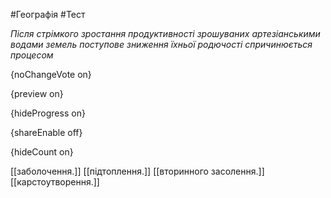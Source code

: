 #Географія #Тест

*Після стрімкого зростання продуктивності зрошуваних артезіанськими  водами земель поступове зниження їхньої родючості спричинюється процесом*

{noChangeVote on}

{preview on}

{hideProgress on}

{shareEnable off}

{hideCount on}

[[заболочення.]]
[[підтоплення.]]
[[вторинного засолення.]]
[[карстоутворення.]]
